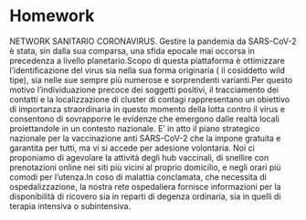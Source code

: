 # Homework
NETWORK SANITARIO CORONAVIRUS.
Gestire la  pandemia da SARS-CoV-2 è stata, sin dalla sua comparsa, una sfida epocale mai occorsa in precedenza a livello planetario.Scopo di questa piattaforma è ottimizzare l’identificazione del virus sia nella sua forma originaria ( il cosiddetto wild tipe), sia nelle sue sempre più numerose e sorprendenti varianti.Per questo motivo l’individuazione precoce dei soggetti positivi, il tracciamento dei contatti e la localizzazione di cluster di  contagi rappresentano un obiettivo di importanza straordinaria in questo momento della lotta contro il virus e consentono di sovrapporre le evidenze che emergono dalle realtà locali  proiettandole in un contesto nazionale. E’ in atto il piano strategico nazionale per la vaccinazione anti SARS-CoV-2 che la impone gratuita e garantita per tutti, ma vi si accede per adesione volontaria. Noi ci proponiamo di agevolare la attività degli hub vaccinali, di snellire con prenotazioni online nei siti più vicini al proprio domicilio, e negli orari più comodi per l’utenza.In coso di malattia conclamata, che necessita di ospedalizzazione, la nostra rete ospedaliera fornisce informazioni per la disponibilità di ricovero sia in reparti di degenza ordinaria, sia in quelli di terapia intensiva o subintensiva.
